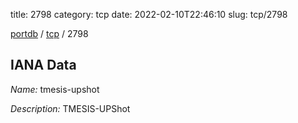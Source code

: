 title: 2798
category: tcp
date: 2022-02-10T22:46:10
slug: tcp/2798

[portdb](/) / [tcp](/category/tcp.html) / 2798


## IANA Data

_Name:_ tmesis-upshot

_Description:_ TMESIS-UPShot

